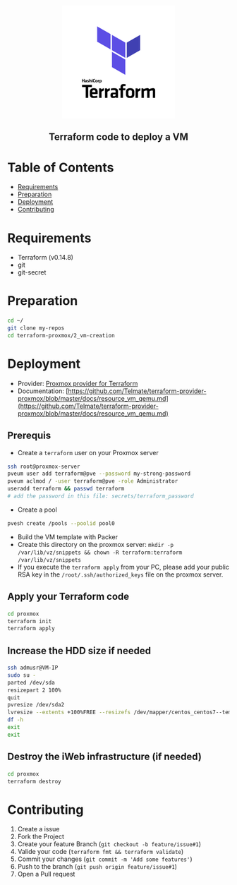<p align="center"><a href="#"><img align="center" src="./logo.png" alt="Terraform logo"></a></p>
<h2 align="center">Terraform code to deploy a VM</h2>

# Table of Contents
* [Requirements](#requirements)
* [Preparation](#preparation)
* [Deployment](#deployment)
* [Contributing](#contributing)

# Requirements
* Terraform (v0.14.8)
* git
* git-secret

# Preparation
```sh
cd ~/
git clone my-repos
cd terraform-proxmox/2_vm-creation
```

# Deployment
* Provider: [Proxmox provider for Terraform](https://github.com/Telmate/terraform-provider-proxmox)
* Documentation: [https://github.com/Telmate/terraform-provider-proxmox/blob/master/docs/resource_vm_qemu.md](https://github.com/Telmate/terraform-provider-proxmox/blob/master/docs/resource_vm_qemu.md)

## Prerequis
* Create a `terraform` user on your Proxmox server
```sh
ssh root@proxmox-server
pveum user add terraform@pve --password my-strong-password
pveum aclmod / -user terraform@pve -role Administrator
useradd terraform && passwd terraform
# add the password in this file: secrets/terraform_password
```

* Create a pool
```sh
pvesh create /pools --poolid pool0
```

* Build the VM template with Packer
* Create this directory on the proxmox server: `mkdir -p /var/lib/vz/snippets && chown -R terraform:terraform /var/lib/vz/snippets`
* If you execute the `terraform apply` from your PC, please add your public RSA key in the `/root/.ssh/authorized_keys` file on the proxmox server.

## Apply your Terraform code
```sh
cd proxmox
terraform init
terraform apply
```

## Increase the HDD size if needed
```sh
ssh admusr@VM-IP
sudo su -
parted /dev/sda
resizepart 2 100%
quit
pvresize /dev/sda2
lvresize --extents +100%FREE --resizefs /dev/mapper/centos_centos7--template-root
df -h
exit
exit
```

## Destroy the iWeb infrastructure (if needed)
```sh
cd proxmox
terraform destroy
```

# Contributing
1. Create a issue
2. Fork the Project
3. Create your feature Branch (`git checkout -b feature/issue#1`)
4. Valide your code (`terraform fmt && terraform validate`)
5. Commit your changes (`git commit -m 'Add some features'`)
6. Push to the branch (`git push origin feature/issue#1`)
7. Open a Pull request
